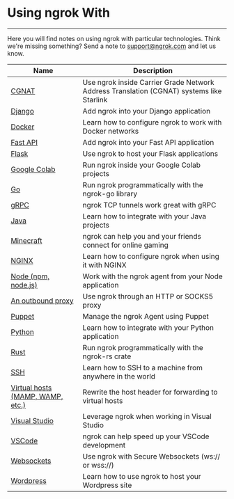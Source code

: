 
# Using ngrok With
----------------

Here you will find notes on using ngrok with particular technologies. Think we're missing something? Send a note to [support@ngrok.com](mailto:support@ngrok.com) and let us know.

| Name | Description |
| --- | --- |
| [CGNAT](/using-ngrok-with/cgnat) | Use ngrok inside Carrier Grade Network Address Translation (CGNAT) systems like Starlink |
| [Django](/using-ngrok-with/django) | Add ngrok into your Django application |
| [Docker](/using-ngrok-with/docker) | Learn how to configure ngrok to work with Docker networks |
| [Fast API](/using-ngrok-with/fastAPI) | Add ngrok into your Fast API application |
| [Flask](/using-ngrok-with/flask) | Use ngrok to host your Flask applications |
| [Google Colab](/using-ngrok-with/googleColab) | Run ngrok inside your Google Colab projects |
| [Go](/using-ngrok-with/go) | Run ngrok programmatically with the ngrok-go library |
| [gRPC](/using-ngrok-with/gRPC) | ngrok TCP tunnels work great with gRPC |
| [Java](/using-ngrok-with/java) | Learn how to integrate with your Java projects |
| [Minecraft](/using-ngrok-with/minecraft) | ngrok can help you and your friends connect for online gaming |
| [NGINX](/using-ngrok-with/nginx) | Learn how to configure ngrok when using it with NGINX |
| [Node (npm, node.js)](/using-ngrok-with/node-js) | Work with the ngrok agent from your Node application |
| [An outbound proxy](/using-ngrok-with/outboundProxy) | Use ngrok through an HTTP or SOCKS5 proxy |
| [Puppet](/using-ngrok-with/puppet) | Manage the ngrok Agent using Puppet |
| [Python](/using-ngrok-with/python) | Learn how to integrate with your Python application |
| [Rust](/using-ngrok-with/rust) | Run ngrok programmatically with the ngrok-rs crate |
| [SSH](/using-ngrok-with/ssh) | Learn how to SSH to a machine from anywhere in the world |
| [Virtual hosts (MAMP, WAMP, etc.)](/using-ngrok-with/virtualHosts) | Rewrite the host header for forwarding to virtual hosts |
| [Visual Studio](/using-ngrok-with/visualStudio) | Leverage ngrok when working in Visual Studio |
| [VSCode](/using-ngrok-with/vsCode) | ngrok can help speed up your VSCode development |
| [Websockets](/using-ngrok-with/websockets) | Use ngrok with Secure Websockets (ws:// or wss://) |
| [Wordpress](/using-ngrok-with/wordpress) | Learn how to use ngrok to host your Wordpress site |

